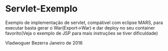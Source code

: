 ﻿# Servlet-Exemplo
Exemplo de implementação de servlet,  compátivel com eclipse MARS, para executar basta gerar o War(Export->War) e dar deploy no seu container favorito(Veja o exemplo de JSP para mais instruções se tiver dificuldade)

Vladwoguer Bezerra Janeiro de 2016